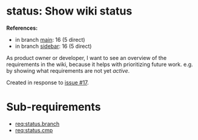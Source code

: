 # status: Show wiki status

**References:**

- in branch [main](https://github.com/mhatzl/mantra/tree/main): 16 (5 direct)
- in branch [sidebar](https://github.com/mhatzl/mantra/tree/sidebar): 16 (5 direct)

As product owner or developer, I want to see an overview of the requirements in the wiki,
because it helps with prioritizing future work.
e.g. by showing what requirements are not yet *active*.

Created in response to [issue #17](https://github.com/mhatzl/mantra/issues/17).

# Sub-requirements

- [req:status.branch](5-REQ-status.branch)
- [req:status.cmp](5-REQ-status.cmp)
